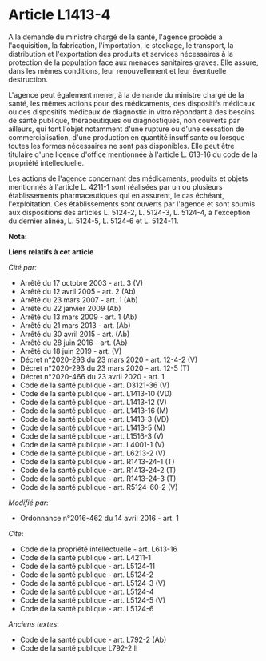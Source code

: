 # Article L1413-4

A la demande du ministre chargé de la santé, l'agence procède à l'acquisition, la fabrication, l'importation, le stockage, le
transport, la distribution et l'exportation des produits et services nécessaires à la protection de la population face aux
menaces sanitaires graves. Elle assure, dans les mêmes conditions, leur renouvellement et leur éventuelle destruction. 

L'agence peut également mener, à la demande du ministre chargé de la santé, les mêmes actions pour des médicaments, des
dispositifs médicaux ou des dispositifs médicaux de diagnostic in vitro répondant à des besoins de santé publique,
thérapeutiques ou diagnostiques, non couverts par ailleurs, qui font l'objet notamment d'une rupture ou d'une cessation de
commercialisation, d'une production en quantité insuffisante ou lorsque toutes les formes nécessaires ne sont pas
disponibles. Elle peut être titulaire d'une licence d'office mentionnée à l'article L. 613-16 du code de la propriété
intellectuelle. 

Les actions de l'agence concernant des médicaments, produits et objets mentionnés à l'article L. 4211-1 sont réalisées par un
ou plusieurs établissements pharmaceutiques qui en assurent, le cas échéant, l'exploitation. Ces établissements sont ouverts
par l'agence et sont soumis aux dispositions des articles L. 5124-2, L. 5124-3, L. 5124-4, à l'exception du dernier alinéa,
L. 5124-5, L. 5124-6 et L. 5124-11.

**Nota:**



**Liens relatifs à cet article**

_Cité par_:

  - Arrêté du 17 octobre 2003 - art. 3 (V)
  - Arrêté du 12 avril 2005 - art. 2 (Ab)
  - Arrêté du 23 mars 2007 - art. 1 (Ab)
  - Arrêté du 22 janvier 2009 (Ab)
  - Arrêté du 13 mars 2009 - art. 1 (Ab)
  - Arrêté du 21 mars 2013 - art. (Ab)
  - Arrêté du 30 avril 2015 - art. (Ab)
  - Arrêté du 28 juin 2016 - art. (Ab)
  - Arrêté du 18 juin 2019 - art. (V)
  - Décret n°2020-293 du 23 mars 2020 - art. 12-4-2 (V)
  - Décret n°2020-293 du 23 mars 2020 - art. 12-5 (T)
  - Décret n°2020-466 du 23 avril 2020 - art. 1
  - Code de la santé publique - art. D3121-36 (V)
  - Code de la santé publique - art. L1413-10 (VD)
  - Code de la santé publique - art. L1413-12 (V)
  - Code de la santé publique - art. L1413-16 (M)
  - Code de la santé publique - art. L1413-3 (VD)
  - Code de la santé publique - art. L1413-5 (M)
  - Code de la santé publique - art. L1516-3 (V)
  - Code de la santé publique - art. L4001-1 (V)
  - Code de la santé publique - art. L6213-2 (V)
  - Code de la santé publique - art. R1413-24-1 (T)
  - Code de la santé publique - art. R1413-24-2 (T)
  - Code de la santé publique - art. R1413-24-3 (T)
  - Code de la santé publique - art. R5124-60-2 (V)

_Modifié par_:

  - Ordonnance n°2016-462 du 14 avril 2016 - art. 1

_Cite_:

  - Code de la propriété intellectuelle - art. L613-16
  - Code de la santé publique - art. L4211-1
  - Code de la santé publique - art. L5124-11
  - Code de la santé publique - art. L5124-2
  - Code de la santé publique - art. L5124-3 (V)
  - Code de la santé publique - art. L5124-4
  - Code de la santé publique - art. L5124-5 (V)
  - Code de la santé publique - art. L5124-6

_Anciens textes_:

  - Code de la santé publique - art. L792-2 (Ab)
  - Code de la santé publique L792-2 II
